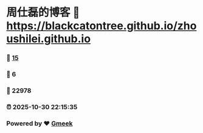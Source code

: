 # 周仕磊的博客 :link: https://blackcatontree.github.io/zhoushilei.github.io 
### :page_facing_up: [15](https://blackcatontree.github.io/zhoushilei.github.io/tag.html) 
### :speech_balloon: 6 
### :hibiscus: 22978 
### :alarm_clock: 2025-10-30 22:15:35 
### Powered by :heart: [Gmeek](https://github.com/Meekdai/Gmeek)

